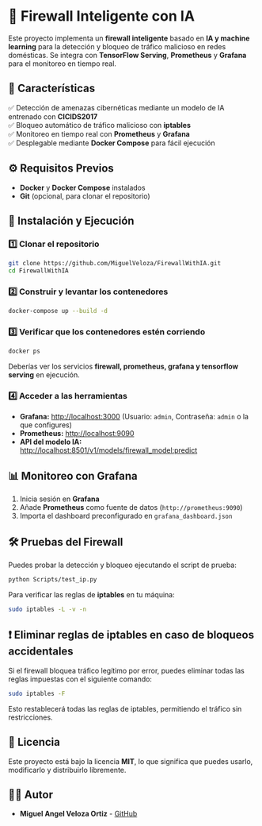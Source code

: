 # 🚀 Firewall Inteligente con IA  

Este proyecto implementa un **firewall inteligente** basado en **IA y machine learning** para la detección y bloqueo de tráfico malicioso en redes domésticas. Se integra con **TensorFlow Serving**, **Prometheus** y **Grafana** para el monitoreo en tiempo real.  

## 📌 Características  
✅ Detección de amenazas cibernéticas mediante un modelo de IA entrenado con **CICIDS2017**  
✅ Bloqueo automático de tráfico malicioso con **iptables**  
✅ Monitoreo en tiempo real con **Prometheus** y **Grafana**  
✅ Desplegable mediante **Docker Compose** para fácil ejecución  

## ⚙️ Requisitos Previos  
- **Docker** y **Docker Compose** instalados  
- **Git** (opcional, para clonar el repositorio)  

## 🚀 Instalación y Ejecución  

### 1️⃣ Clonar el repositorio  
```bash
git clone https://github.com/MiguelVeloza/FirewallWithIA.git
cd FirewallWithIA
```

### 2️⃣ Construir y levantar los contenedores  
```bash
docker-compose up --build -d
```

### 3️⃣ Verificar que los contenedores estén corriendo  
```bash
docker ps
```
Deberías ver los servicios **firewall, prometheus, grafana y tensorflow serving** en ejecución.  

### 4️⃣ Acceder a las herramientas  
- **Grafana:** [http://localhost:3000](http://localhost:3000) (Usuario: `admin`, Contraseña: `admin` o la que configures)  
- **Prometheus:** [http://localhost:9090](http://localhost:9090)  
- **API del modelo IA:** [http://localhost:8501/v1/models/firewall_model:predict](http://localhost:8501/v1/models/firewall_model:predict)  

## 📊 Monitoreo con Grafana  
1. Inicia sesión en **Grafana**  
2. Añade **Prometheus** como fuente de datos (`http://prometheus:9090`)  
3. Importa el dashboard preconfigurado en `grafana_dashboard.json`  

## 🛠️ Pruebas del Firewall  
Puedes probar la detección y bloqueo ejecutando el script de prueba:  
```bash
python Scripts/test_ip.py
```
Para verificar las reglas de **iptables** en tu máquina:  
```bash
sudo iptables -L -v -n
```
## ❗ Eliminar reglas de iptables en caso de bloqueos accidentales

Si el firewall bloquea tráfico legítimo por error, puedes eliminar todas las reglas impuestas con el siguiente comando:
```bash
sudo iptables -F
```
Esto restablecerá todas las reglas de iptables, permitiendo el tráfico sin restricciones.

## 📜 Licencia  
Este proyecto está bajo la licencia **MIT**, lo que significa que puedes usarlo, modificarlo y distribuirlo libremente.  

## 👨‍💻 Autor  
- **Miguel Angel Veloza Ortiz** - [GitHub](https://github.com/MiguelVeloza)  
